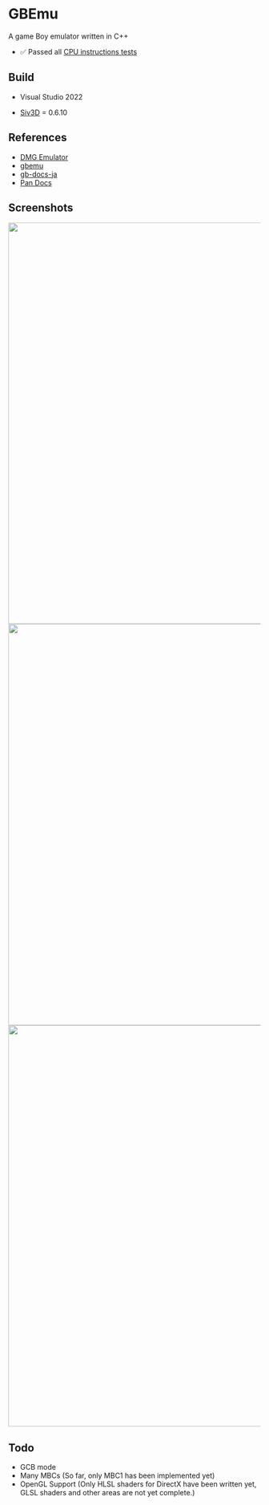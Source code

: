 # GBEmu
A game Boy emulator written in C++

- ✅ Passed all [CPU instructions tests](https://github.com/retrio/gb-test-roms/tree/master/cpu_instrs)

## Build

- Visual Studio 2022

- [Siv3D](https://github.com/Siv3D/OpenSiv3D) = 0.6.10

## References
  
  * [DMG Emulator](https://github.com/voidproc/dmge)
  * [gbemu](https://github.com/jgilchrist/gbemu)
  * [gb-docs-ja](https://github.com/pokemium/gb-docs-ja)
  * [Pan Docs](http://bgb.bircd.org/pandocs.htm)

## Screenshots

<img src="https://github.com/sashi0034/GBEmu/assets/82739042/181d9a71-6b28-400a-9f02-283e020120c3" width="800">

<img src="https://github.com/sashi0034/GBEmu/assets/82739042/893cb732-bc2f-4b4b-8d08-63b4b827a135" width="800">

<img src="https://github.com/sashi0034/GBEmu/assets/82739042/2338a340-3469-48e6-9362-9d47105607bb" width="800">

## Todo

  * GCB mode
  * Many MBCs (So far, only MBC1 has been implemented yet)
  * OpenGL Support (Only HLSL shaders for DirectX have been written yet, GLSL shaders and other areas are not yet complete.)
